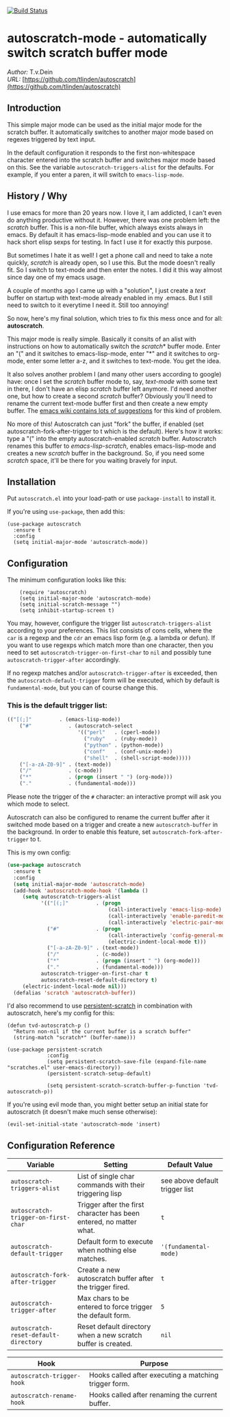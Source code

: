 [![Build Status](https://travis-ci.org/TLINDEN/autoscratch.svg?branch=master)](https://travis-ci.org/TLINDEN/autoscratch)

# autoscratch-mode - automatically switch scratch buffer mode

*Author:* T.v.Dein <tlinden AT cpan DOT org><br>
*URL:* [https://github.com/tlinden/autoscratch](https://github.com/tlinden/autoscratch)<br>

## Introduction

This simple  major mode can be  used as the initial  major mode for
the scratch buffer. It automatically switches to another major mode
based on regexes triggered by text input.

In   the   default  configuration   it   responds   to  the   first
non-whitespace  character  entered  into  the  scratch  buffer  and
switches   major   mode   based   on  this.    See   the   variable
`autoscratch-triggers-alist` for the defaults.  For example, if you
enter a paren, it will switch to `emacs-lisp-mode`.

## History / Why

I use emacs  for more than 20 years  now. I love it, I  am addicted, I
can't even do  anything productive without it. However,  there was one
problem left: the  *scratch* buffer. This is a  non-file buffer, which
always  exists always  in  emacs. By  default  it has  emacs-lisp-mode
enabled and you can  use it to hack short elisp  sexps for testing. In
fact I use it for exactly this purpose.

But sometimes I hate it as well! I get a phone call and need to take a
note quickly, *scratch*  is already open, so I use  this. But the mode
doesn't  really fit.  So  I switch  to text-mode  and  then enter  the
notes. I did it this way almost since day one of my emacs usage.

A couple of  months ago I came  up with a "solution", I  just create a
*text*  buffer  on  startup  with  text-mode  already  enabled  in  my
.emacs. But I  still need to switch  to it everytime I  need it. Still
too annoying!

So now,  here's my final solution,  which tries to fix  this mess once
and for all: **autoscratch**.

This major  mode is really  simple. Basically  it consits of  an alist
with instructions on how to  automatically switch the *scratch** buffer
mode. Enter an  "(" and it switches to emacs-lisp-mode,  enter "*" and
it switches  to org-mode, enter  some letter  a-z, and it  switches to
text-mode. You get the idea.

It also  solves another problem I  (and many other users  according to
google)  have:  once  I  set   the  *scratch*  buffer  mode  to,  say,
*text-mode* with some  text in there, I don't have  an elisp *scratch*
buffer left anymore. I'd need another  one, but how to create a second
*scratch*  buffer?  Obviously  you'll   need  to  rename  the  current
text-mode buffer first  and then create a new empty  buffer. The [emacs
wiki contains lots of suggestions](https://www.emacswiki.org/emacs/RecreateScratchBuffer)
for this kind of problem.

No more  of this! Autoscratch can  just "fork" the buffer,  if enabled
(set autoscratch-fork-after-trigger to t which is the default). Here's
how it works: type a  "(" into the empty autoscratch-enabled *scratch*
buffer.  Autoscratch  renames  this  buffer  to  *emacs-lisp-scratch*,
enables  emacs-lisp-mode and  creates a  new *scratch*  buffer in  the
background. So, if  you need some *scratch* space, it'll  be there for
you waiting bravely for input.

## Installation

Put `autoscratch.el` into your load-path or use `package-install`
to install it.

If you're using `use-package`, then add this:
```elisp
(use-package autoscratch
  :ensure t
  :config
  (setq initial-major-mode 'autoscratch-mode))
```

## Configuration

The minimum configuration looks like this:

        (require 'autoscratch)
        (setq initial-major-mode 'autoscratch-mode)
        (setq initial-scratch-message "")
        (setq inhibit-startup-screen t)

You     may,     however,     configure    the     trigger     list
`autoscratch-triggers-alist` according  to your  preferences.  This
list consists  of cons cells, where  the `car` is a  regexp and the
`cdr` an emacs lisp form (e.g. a  lambda or defun).  If you want to
use regexps which  match more than one character, then  you need to
set `autoscratch-trigger-on-first-char`  to `nil` and  possibly tune
`autoscratch-trigger-after` accordingly.

If   no  regexp   matches  and/or   `autoscratch-trigger-after`  is
exceeded,  then  the  `autoscratch-default-trigger`  form  will  be
executed, which  by default is  `fundamental-mode`, but you  can of
course change this.

### This is the default trigger list:

```lisp
(("[(;]"         . (emacs-lisp-mode))
    ("#"            . (autoscratch-select
                       '(("perl"   . (cperl-mode))
                         ("ruby"   . (ruby-mode))
                         ("python" . (python-mode))
                         ("conf"   . (conf-unix-mode))
                         ("shell"  . (shell-script-mode)))))
    ("[-a-zA-Z0-9]" . (text-mode))
    ("/"            . (c-mode))
    ("*"            . (progn (insert " ") (org-mode)))
    ("."            . (fundamental-mode)))
```

Please note  the trigger of  the `#` character: an  interactive prompt
will ask you which mode to select.

Autoscratch can  also be  configured to  rename the  current buffer
after  it  switched mode  based  on  a  trigger  and create  a  new
`autoscratch-buffer`  in the  background. In  order to  enable this
feature, set `autoscratch-fork-after-trigger` to t.

This is my own config:
```lisp
(use-package autoscratch
  :ensure t
  :config
  (setq initial-major-mode 'autoscratch-mode)
  (add-hook 'autoscratch-mode-hook '(lambda ()
     (setq autoscratch-triggers-alist
           '(("[(;]"         . (progn
                                 (call-interactively 'emacs-lisp-mode)
                                 (call-interactively 'enable-paredit-mode)
                                 (call-interactively 'electric-pair-mode)))
             ("#"            . (progn
                                 (call-interactively 'config-general-mode)
                                 (electric-indent-local-mode t)))
             ("[-a-zA-Z0-9]" . (text-mode))
             ("/"            . (c-mode))
             ("*"            . (progn (insert " ") (org-mode)))
             ("."            . (fundamental-mode)))
           autoscratch-trigger-on-first-char t
           autoscratch-reset-default-directory t)
     (electric-indent-local-mode nil)))
  (defalias 'scratch 'autoscratch-buffer))
```

I'd also recommend to use [persistent-scratch](https://github.com/Fanael/persistent-scratch)
in combination with autoscratch, here's my config for this:

```listp
(defun tvd-autoscratch-p ()
  "Return non-nil if the current buffer is a scratch buffer"
  (string-match "scratch*" (buffer-name)))

(use-package persistent-scratch
             :config
             (setq persistent-scratch-save-file (expand-file-name "scratches.el" user-emacs-directory))
             (persistent-scratch-setup-default)

             (setq persistent-scratch-scratch-buffer-p-function 'tvd-autoscratch-p))
```

If you're  using evil  mode than,  you might  better setup  an initial
state for autoscratch (it doesn't make much sense otherwise):
```
(evil-set-initial-state 'autoscratch-mode 'insert)
```

## Configuration Reference

| Variable                              | Setting                                                             | Default Value                  |
|---------------------------------------|---------------------------------------------------------------------|--------------------------------|
| `autoscratch-triggers-alist`          | List of single char commands with their triggering lisp             | see above default trigger list |
| `autoscratch-trigger-on-first-char`   | Trigger after the first character has been entered, no matter what. | `t`                            |
| `autoscratch-default-trigger`         | Default form to execute when nothing else matches.                  | `'(fundamental-mode)`          |
| `autoscratch-fork-after-trigger`      | Create a new autoscratch buffer after the trigger fired.            | `t`                            |
| `autoscratch-trigger-after`           | Max chars to be entered to force trigger the default form.          | `5`                            |
| `autoscratch-reset-default-directory` | Reset default directory when a new scratch buffer is created.       | `nil`                          |

| Hook                       | Purpose                                               |
|----------------------------|-------------------------------------------------------|
| `autoscratch-trigger-hook` | Hooks called after executing a matching trigger form. |
| `autoscratch-rename-hook`  | Hooks called after renaming the current buffer.       |
